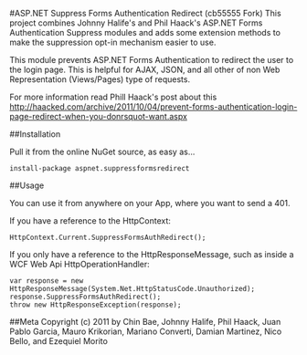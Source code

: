 #ASP.NET Suppress Forms Authentication Redirect (cb55555 Fork)
This project combines Johnny Halife's and Phil Haack's ASP.NET Forms Authentication Suppress modules and adds some extension methods to make the suppression opt-in mechanism easier to use.

This module prevents ASP.NET Forms Authentication to redirect the user to the login page. This is helpful for AJAX, 
JSON, and all other of non Web Representation (Views/Pages) type of requests.

For more information read Phill Haack's post about this http://haacked.com/archive/2011/10/04/prevent-forms-authentication-login-page-redirect-when-you-donrsquot-want.aspx


##Installation 

Pull it from the online NuGet source, as easy as...

    install-package aspnet.suppressformsredirect


##Usage

You can use it from anywhere on your App, where you want to send a 401.

If you have a reference to the HttpContext:

    HttpContext.Current.SuppressFormsAuthRedirect();

If you only have a reference to the HttpResponseMessage, such as inside a WCF Web Api HttpOperationHandler:

    var response = new HttpResponseMessage(System.Net.HttpStatusCode.Unauthorized);
    response.SuppressFormsAuthRedirect();
    throw new HttpResponseException(response);

##Meta
Copyright (c) 2011 by Chin Bae, Johnny Halife, Phil Haack, Juan Pablo Garcia, Mauro Krikorian, Mariano Converti, Damian Martinez, Nico Bello, and Ezequiel Morito
